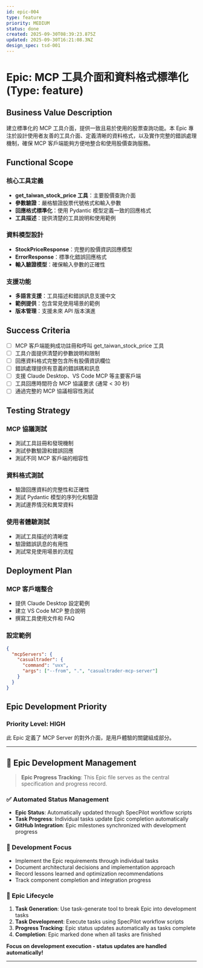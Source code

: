 ```yaml
---
id: epic-004
type: feature
priority: MEDIUM
status: done
created: 2025-09-30T08:39:23.875Z
updated: 2025-09-30T16:21:08.3NZ
design_spec: tsd-001
---
```


# Epic: MCP 工具介面和資料格式標準化 (Type: feature)

## Business Value Description

建立標準化的 MCP 工具介面，提供一致且易於使用的股票查詢功能。本 Epic 專注於設計使用者友善的工具介面、定義清晰的資料格式，以及實作完整的錯誤處理機制，確保 MCP 客戶端能夠方便地整合和使用股價查詢服務。

## Functional Scope

### 核心工具定義

- **get_taiwan_stock_price 工具**：主要股價查詢介面
- **參數驗證**：嚴格驗證股票代號格式和輸入參數
- **回應格式標準化**：使用 Pydantic 模型定義一致的回應格式
- **工具描述**：提供清楚的工具說明和使用範例

### 資料模型設計

- **StockPriceResponse**：完整的股價資訊回應模型
- **ErrorResponse**：標準化錯誤回應格式
- **輸入驗證模型**：確保輸入參數的正確性

### 支援功能

- **多語言支援**：工具描述和錯誤訊息支援中文
- **範例提供**：包含常見使用場景的範例
- **版本管理**：支援未來 API 版本演進

## Success Criteria

- [ ] MCP 客戶端能夠成功註冊和呼叫 get_taiwan_stock_price 工具
- [ ] 工具介面提供清楚的參數說明和限制
- [ ] 回應資料格式完整包含所有股價資訊欄位
- [ ] 錯誤處理提供有意義的錯誤碼和訊息
- [ ] 支援 Claude Desktop、VS Code MCP 等主要客戶端
- [ ] 工具回應時間符合 MCP 協議要求 (通常 < 30 秒)
- [ ] 通過完整的 MCP 協議相容性測試

## Testing Strategy

### MCP 協議測試

- 測試工具註冊和發現機制
- 測試參數驗證和錯誤回應
- 測試不同 MCP 客戶端的相容性

### 資料格式測試

- 驗證回應資料的完整性和正確性
- 測試 Pydantic 模型的序列化和驗證
- 測試邊界情況和異常資料

### 使用者體驗測試

- 測試工具描述的清晰度
- 驗證錯誤訊息的有用性
- 測試常見使用場景的流程

## Deployment Plan

### MCP 客戶端整合

- 提供 Claude Desktop 設定範例
- 建立 VS Code MCP 整合說明
- 撰寫工具使用文件和 FAQ

### 設定範例

```json
{
  "mcpServers": {
    "casualtrader": {
      "command": "uvx",
      "args": ["--from", ".", "casualtrader-mcp-server"]
    }
  }
}
```

## Epic Development Priority

### Priority Level: HIGH

此 Epic 定義了 MCP Server 的對外介面，是用戶體驗的關鍵組成部分。

---

## 🚀 Epic Development Management

> **Epic Progress Tracking**: This Epic file serves as the central specification and progress record.

### ✅ Automated Status Management

- **Epic Status**: Automatically updated through SpecPilot workflow scripts
- **Task Progress**: Individual tasks update Epic completion automatically
- **GitHub Integration**: Epic milestones synchronized with development progress

### 📝 Development Focus

- Implement the Epic requirements through individual tasks
- Document architectural decisions and implementation approach
- Record lessons learned and optimization recommendations
- Track component completion and integration progress

### 🔄 Epic Lifecycle

1. **Task Generation**: Use task-generate tool to break Epic into development tasks
2. **Task Development**: Execute tasks using SpecPilot workflow scripts
3. **Progress Tracking**: Epic status updates automatically as tasks complete
4. **Completion**: Epic marked done when all tasks are finished

**Focus on development execution - status updates are handled automatically!**

---
